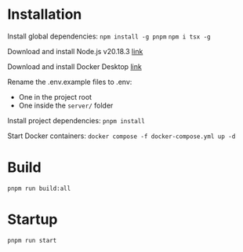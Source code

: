 # Installation

Install global dependencies:
`npm install -g pnpm`
`npm i tsx -g`

Download and install Node.js v20.18.3 [link](https://nodejs.org/en/download)

Download and install Docker Desktop [link](https://www.docker.com)

Rename the .env.example files to .env:
- One in the project root
- One inside the `server/` folder

Install project dependencies:
`pnpm install`

Start Docker containers:
`docker compose -f docker-compose.yml up -d`

# Build

`pnpm run build:all`

# Startup

`pnpm run start`

